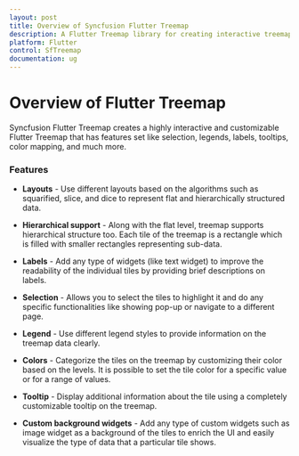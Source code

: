 ```yaml
---
layout: post
title: Overview of Syncfusion Flutter Treemap
description: A Flutter Treemap library for creating interactive treemap to visualize flat and hierarchical data that are sized and colored based on quantitative variables.
platform: Flutter
control: SfTreemap
documentation: ug
---
```


# Overview of Flutter Treemap

Syncfusion Flutter Treemap creates a highly interactive and customizable Flutter Treemap that has features set like selection, legends, labels, tooltips, color mapping, and much more.

### Features

* **Layouts** - Use different layouts based on the algorithms such as squarified, slice, and dice to represent flat and hierarchically structured data.

* **Hierarchical support** - Along with the flat level, treemap supports hierarchical structure too. Each tile of the treemap is a rectangle which is filled with smaller rectangles representing sub-data.

* **Labels** - Add any type of widgets (like text widget) to improve the readability of the individual tiles by providing brief descriptions on labels.

* **Selection** - Allows you to select the tiles to highlight it and do any specific functionalities like showing pop-up or navigate to a different page.

* **Legend** - Use different legend styles to provide information on the treemap data clearly.

* **Colors** - Categorize the tiles on the treemap by customizing their color based on the levels. It is possible to set the tile color for a specific value or for a range of values.

* **Tooltip** - Display additional information about the tile using a completely customizable tooltip on the treemap.

* **Custom background widgets** - Add any type of custom widgets such as image widget as a background of the tiles to enrich the UI and easily visualize the type of data that a particular tile shows.
